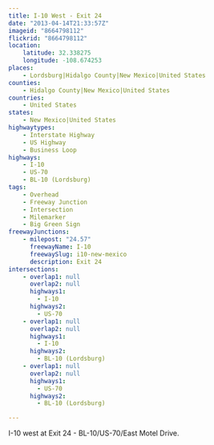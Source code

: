 ```yaml
---
title: I-10 West - Exit 24
date: "2013-04-14T21:33:57Z"
imageid: "8664798112"
flickrid: "8664798112"
location:
    latitude: 32.338275
    longitude: -108.674253
places:
    - Lordsburg|Hidalgo County|New Mexico|United States
counties:
    - Hidalgo County|New Mexico|United States
countries:
    - United States
states:
    - New Mexico|United States
highwaytypes:
    - Interstate Highway
    - US Highway
    - Business Loop
highways:
    - I-10
    - US-70
    - BL-10 (Lordsburg)
tags:
    - Overhead
    - Freeway Junction
    - Intersection
    - Milemarker
    - Big Green Sign
freewayJunctions:
    - milepost: "24.57"
      freewayName: I-10
      freewaySlug: i10-new-mexico
      description: Exit 24
intersections:
    - overlap1: null
      overlap2: null
      highways1:
        - I-10
      highways2:
        - US-70
    - overlap1: null
      overlap2: null
      highways1:
        - I-10
      highways2:
        - BL-10 (Lordsburg)
    - overlap1: null
      overlap2: null
      highways1:
        - US-70
      highways2:
        - BL-10 (Lordsburg)

---
```

I-10 west at Exit 24 - BL-10/US-70/East Motel Drive.